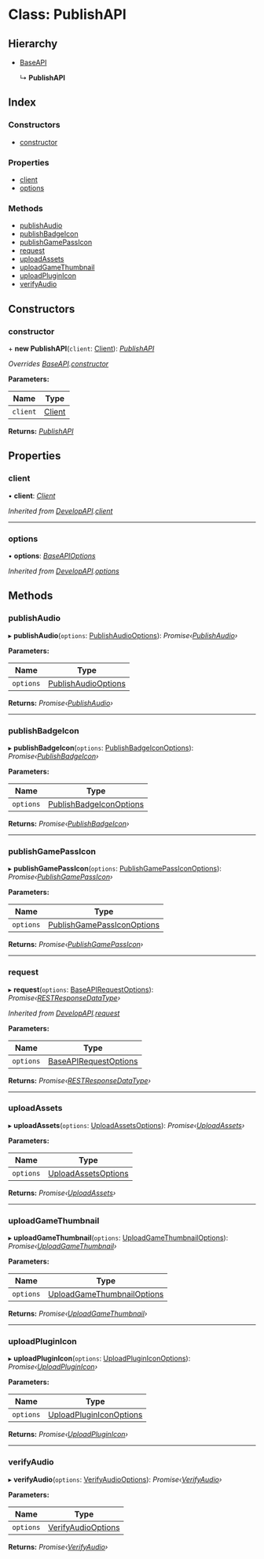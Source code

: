 
# Class: PublishAPI

## Hierarchy

* [BaseAPI](_client_apis_baseapi_.baseapi.md)

  ↳ **PublishAPI**

## Index

### Constructors

* [constructor](_client_apis_publishapi_.publishapi.md#constructor)

### Properties

* [client](_client_apis_publishapi_.publishapi.md#client)
* [options](_client_apis_publishapi_.publishapi.md#options)

### Methods

* [publishAudio](_client_apis_publishapi_.publishapi.md#publishaudio)
* [publishBadgeIcon](_client_apis_publishapi_.publishapi.md#publishbadgeicon)
* [publishGamePassIcon](_client_apis_publishapi_.publishapi.md#publishgamepassicon)
* [request](_client_apis_publishapi_.publishapi.md#request)
* [uploadAssets](_client_apis_publishapi_.publishapi.md#uploadassets)
* [uploadGameThumbnail](_client_apis_publishapi_.publishapi.md#uploadgamethumbnail)
* [uploadPluginIcon](_client_apis_publishapi_.publishapi.md#uploadpluginicon)
* [verifyAudio](_client_apis_publishapi_.publishapi.md#verifyaudio)

## Constructors

### <a id="constructor" name="constructor"></a>  constructor

\+ **new PublishAPI**(`client`: [Client](_client_client_.client.md)): *[PublishAPI](_client_apis_publishapi_.publishapi.md)*

*Overrides [BaseAPI](_client_apis_baseapi_.baseapi.md).[constructor](_client_apis_baseapi_.baseapi.md#constructor)*

**Parameters:**

Name | Type |
------ | ------ |
`client` | [Client](_client_client_.client.md) |

**Returns:** *[PublishAPI](_client_apis_publishapi_.publishapi.md)*

## Properties

### <a id="client" name="client"></a>  client

• **client**: *[Client](_client_client_.client.md)*

*Inherited from [DevelopAPI](_client_apis_developapi_.developapi.md).[client](_client_apis_developapi_.developapi.md#client)*

___

### <a id="options" name="options"></a>  options

• **options**: *[BaseAPIOptions](../modules/_interfaces_apiinterfaces_.md#baseapioptions)*

*Inherited from [DevelopAPI](_client_apis_developapi_.developapi.md).[options](_client_apis_developapi_.developapi.md#options)*

## Methods

### <a id="publishaudio" name="publishaudio"></a>  publishAudio

▸ **publishAudio**(`options`: [PublishAudioOptions](../modules/_client_apis_publishapi_.md#publishaudiooptions)): *Promise‹[PublishAudio](../modules/_client_apis_publishapi_.md#publishaudio)›*

**Parameters:**

Name | Type |
------ | ------ |
`options` | [PublishAudioOptions](../modules/_client_apis_publishapi_.md#publishaudiooptions) |

**Returns:** *Promise‹[PublishAudio](../modules/_client_apis_publishapi_.md#publishaudio)›*

___

### <a id="publishbadgeicon" name="publishbadgeicon"></a>  publishBadgeIcon

▸ **publishBadgeIcon**(`options`: [PublishBadgeIconOptions](../modules/_client_apis_publishapi_.md#publishbadgeiconoptions)): *Promise‹[PublishBadgeIcon](../modules/_client_apis_publishapi_.md#publishbadgeicon)›*

**Parameters:**

Name | Type |
------ | ------ |
`options` | [PublishBadgeIconOptions](../modules/_client_apis_publishapi_.md#publishbadgeiconoptions) |

**Returns:** *Promise‹[PublishBadgeIcon](../modules/_client_apis_publishapi_.md#publishbadgeicon)›*

___

### <a id="publishgamepassicon" name="publishgamepassicon"></a>  publishGamePassIcon

▸ **publishGamePassIcon**(`options`: [PublishGamePassIconOptions](../modules/_client_apis_publishapi_.md#publishgamepassiconoptions)): *Promise‹[PublishGamePassIcon](../modules/_client_apis_publishapi_.md#publishgamepassicon)›*

**Parameters:**

Name | Type |
------ | ------ |
`options` | [PublishGamePassIconOptions](../modules/_client_apis_publishapi_.md#publishgamepassiconoptions) |

**Returns:** *Promise‹[PublishGamePassIcon](../modules/_client_apis_publishapi_.md#publishgamepassicon)›*

___

### <a id="request" name="request"></a>  request

▸ **request**(`options`: [BaseAPIRequestOptions](../modules/_client_apis_baseapi_.md#baseapirequestoptions)): *Promise‹[RESTResponseDataType](../modules/_interfaces_restinterfaces_.md#restresponsedatatype)›*

*Inherited from [DevelopAPI](_client_apis_developapi_.developapi.md).[request](_client_apis_developapi_.developapi.md#request)*

**Parameters:**

Name | Type |
------ | ------ |
`options` | [BaseAPIRequestOptions](../modules/_client_apis_baseapi_.md#baseapirequestoptions) |

**Returns:** *Promise‹[RESTResponseDataType](../modules/_interfaces_restinterfaces_.md#restresponsedatatype)›*

___

### <a id="uploadassets" name="uploadassets"></a>  uploadAssets

▸ **uploadAssets**(`options`: [UploadAssetsOptions](../modules/_client_apis_publishapi_.md#uploadassetsoptions)): *Promise‹[UploadAssets](../modules/_client_apis_publishapi_.md#uploadassets)›*

**Parameters:**

Name | Type |
------ | ------ |
`options` | [UploadAssetsOptions](../modules/_client_apis_publishapi_.md#uploadassetsoptions) |

**Returns:** *Promise‹[UploadAssets](../modules/_client_apis_publishapi_.md#uploadassets)›*

___

### <a id="uploadgamethumbnail" name="uploadgamethumbnail"></a>  uploadGameThumbnail

▸ **uploadGameThumbnail**(`options`: [UploadGameThumbnailOptions](../modules/_client_apis_publishapi_.md#uploadgamethumbnailoptions)): *Promise‹[UploadGameThumbnail](../modules/_client_apis_publishapi_.md#uploadgamethumbnail)›*

**Parameters:**

Name | Type |
------ | ------ |
`options` | [UploadGameThumbnailOptions](../modules/_client_apis_publishapi_.md#uploadgamethumbnailoptions) |

**Returns:** *Promise‹[UploadGameThumbnail](../modules/_client_apis_publishapi_.md#uploadgamethumbnail)›*

___

### <a id="uploadpluginicon" name="uploadpluginicon"></a>  uploadPluginIcon

▸ **uploadPluginIcon**(`options`: [UploadPluginIconOptions](../modules/_client_apis_publishapi_.md#uploadpluginiconoptions)): *Promise‹[UploadPluginIcon](../modules/_client_apis_publishapi_.md#uploadpluginicon)›*

**Parameters:**

Name | Type |
------ | ------ |
`options` | [UploadPluginIconOptions](../modules/_client_apis_publishapi_.md#uploadpluginiconoptions) |

**Returns:** *Promise‹[UploadPluginIcon](../modules/_client_apis_publishapi_.md#uploadpluginicon)›*

___

### <a id="verifyaudio" name="verifyaudio"></a>  verifyAudio

▸ **verifyAudio**(`options`: [VerifyAudioOptions](../modules/_client_apis_publishapi_.md#verifyaudiooptions)): *Promise‹[VerifyAudio](../modules/_client_apis_publishapi_.md#verifyaudio)›*

**Parameters:**

Name | Type |
------ | ------ |
`options` | [VerifyAudioOptions](../modules/_client_apis_publishapi_.md#verifyaudiooptions) |

**Returns:** *Promise‹[VerifyAudio](../modules/_client_apis_publishapi_.md#verifyaudio)›*
